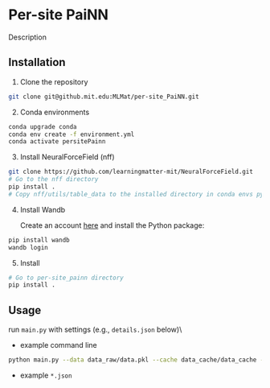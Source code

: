 # Per-site PaiNN

Description

## Installation

1. Clone the repository

```bash
git clone git@github.mit.edu:MLMat/per-site_PaiNN.git
```

2. Conda environments

```bash
conda upgrade conda
conda env create -f environment.yml
conda activate persitePainn
```

3. Install NeuralForceField (nff)

```bash
git clone https://github.com/learningmatter-mit/NeuralForceField.git
# Go to the nff directory
pip install .
# Copy nff/utils/table_data to the installed directory in conda envs python packages
```

4. Install Wandb

   Create an account [here](https://wandb.ai/home) and install the Python package:

```bash
pip install wandb
wandb login
```

5. Install

```bash
# Go to per-site_painn directory
pip install .
```

## Usage

run `main.py` with settings (e.g., `details.json` below)\

- example command line

```bash
python main.py --data data_raw/data.pkl --cache data_cache/data_cache --details details.json --savedir results
```

- example `*.json`
